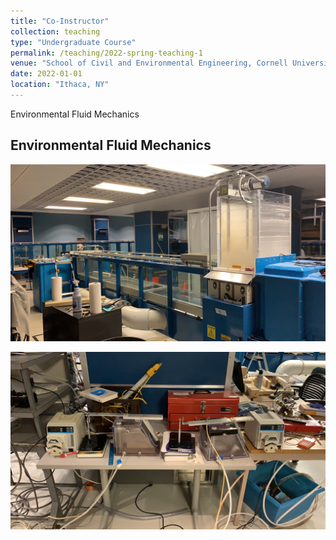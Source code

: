 ```yaml
---
title: "Co-Instructor"
collection: teaching
type: "Undergraduate Course"
permalink: /teaching/2022-spring-teaching-1
venue: "School of Civil and Environmental Engineering, Cornell University"
date: 2022-01-01
location: "Ithaca, NY"
---
```


Environmental Fluid Mechanics

## Environmental Fluid Mechanics

![exp1](/images/Exp1cornell.PNG)

![exp2](/images/Exp2cornell.PNG)

